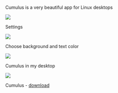 Cumulus is a very beautiful app for Linux desktops

<img src="https://skandyn-sh.github.io/img/cumulus.png"/>

Settings

<img src="https://skandyn-sh.github.io/img/cumulus-settings.png"/>

Choose background and text color

<img src="https://skandyn-sh.github.io/img/cumulus-choose.png"/>

Cumulus in my desktop

<img src="https://skandyn-sh.github.io/img/cumulus-desktop.png"/>

Cumulus - <a href="https://github.com/vadrian89/cumulus-qt/releases/" target="_blank">download</a>
